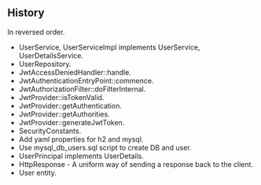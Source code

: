 History
-------
In reversed order.

* UserService, UserServiceImpl implements UserService, UserDetailsService.
* UserRepository.
* JwtAccessDeniedHandler::handle.
* JwtAuthenticationEntryPoint::commence.
* JwtAuthorizationFilter::doFilterInternal.
* JwtProvider::isTokenValid.
* JwtProvider::getAuthentication.
* JwtProvider::getAuthorities.
* JwtProvider::generateJwtToken.
* SecurityConstants.
* Add yaml properties for h2 and mysql.
* Use mysql_db_users.sql script to create DB and user.
* UserPrincipal implements UserDetails.
* HttpResponse - A uniform way of sending a response back to the client.
* User entity.
